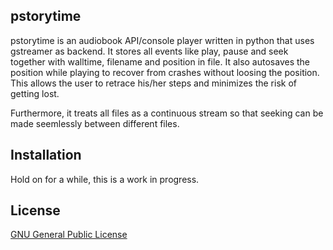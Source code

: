 pstorytime
----------

pstorytime is an audiobook API/console player written in python that uses
gstreamer as backend. It stores all events like play, pause and seek together
with walltime, filename and position in file. It also autosaves the position
while playing to recover from crashes without loosing the position. This allows
the user to retrace his/her steps and minimizes the risk of getting lost.

Furthermore, it treats all files as a continuous stream so that seeking can be
made seemlessly between different files.

Installation
------------

Hold on for a while, this is a work in progress.

License
-------

[GNU General Public License](https://github.com/ankaan/pstorytime/blob/master/LICENSE)
